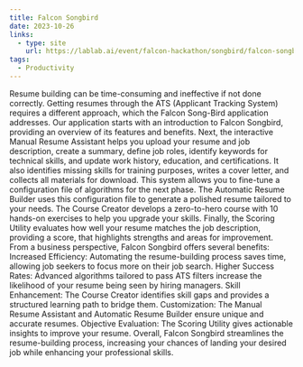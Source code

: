 ```yaml
---
title: Falcon Songbird
date: 2023-10-26
links:
  - type: site
    url: https://lablab.ai/event/falcon-hackathon/songbird/falcon-songbird
tags:
  - Productivity
---
```


Resume building can be time-consuming and ineffective if not done correctly. Getting resumes through the ATS (Applicant Tracking System) requires a different approach, which the Falcon Song-Bird application addresses. Our application starts with an introduction to Falcon Songbird, providing an overview of its features and benefits. Next, the interactive Manual Resume Assistant helps you upload your resume and job description, create a summary, define job roles, identify keywords for technical skills, and update work history, education, and certifications. It also identifies missing skills for training purposes, writes a cover letter, and collects all materials for download. This system allows you to fine-tune a configuration file of algorithms for the next phase. The Automatic Resume Builder uses this configuration file to generate a polished resume tailored to your needs. The Course Creator develops a zero-to-hero course with 10 hands-on exercises to help you upgrade your skills. Finally, the Scoring Utility evaluates how well your resume matches the job description, providing a score, that highlights strengths and areas for improvement. From a business perspective, Falcon Songbird offers several benefits: Increased Efficiency: Automating the resume-building process saves time, allowing job seekers to focus more on their job search. Higher Success Rates: Advanced algorithms tailored to pass ATS filters increase the likelihood of your resume being seen by hiring managers. Skill Enhancement: The Course Creator identifies skill gaps and provides a structured learning path to bridge them. Customization: The Manual Resume Assistant and Automatic Resume Builder ensure unique and accurate resumes. Objective Evaluation: The Scoring Utility gives actionable insights to improve your resume. Overall, Falcon Songbird streamlines the resume-building process, increasing your chances of landing your desired job while enhancing your professional skills.


<!--more-->
